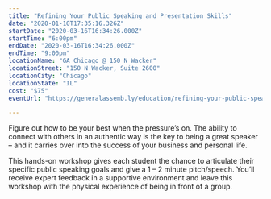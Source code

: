 ```yaml
---
title: "Refining Your Public Speaking and Presentation Skills"
date: "2020-01-10T17:35:16.326Z"
startDate: "2020-03-16T16:34:26.000Z"
startTime: "6:00pm"
endDate: "2020-03-16T16:34:26.000Z"
endTime: "9:00pm"
locationName: "GA Chicago @ 150 N Wacker"
locationStreet: "150 N Wacker, Suite 2600"
locationCity: "Chicago"
locationState: "IL"
cost: "$75"
eventUrl: "https://generalassemb.ly/education/refining-your-public-speaking-and-presentation-skills/chicago/96014"

---
```


Figure out how to be your best when the pressure’s on. The ability to connect with others in an authentic way is the key to being a great speaker – and it carries over into the success of your business and personal life.

This hands-on workshop gives each student the chance to articulate their specific public speaking goals and give a 1 – 2 minute pitch/speech. You’ll receive expert feedback in a supportive environment and leave this workshop with the physical experience of being in front of a group.

